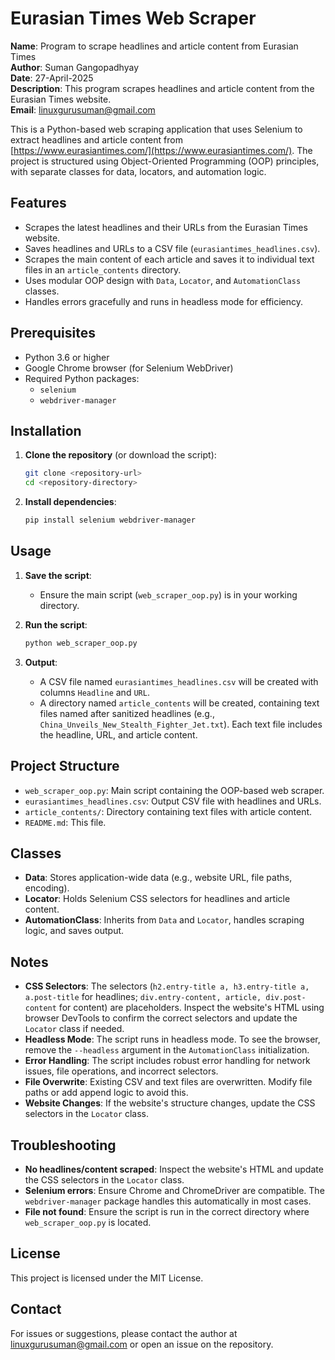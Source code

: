 # Eurasian Times Web Scraper

**Name**: Program to scrape headlines and article content from Eurasian Times  
**Author**: Suman Gangopadhyay  
**Date**: 27-April-2025  
**Description**: This program scrapes headlines and article content from the Eurasian Times website.  
**Email**: linuxgurusuman@gmail.com  

This is a Python-based web scraping application that uses Selenium to extract headlines and article content from [https://www.eurasiantimes.com/](https://www.eurasiantimes.com/). The project is structured using Object-Oriented Programming (OOP) principles, with separate classes for data, locators, and automation logic.

## Features
- Scrapes the latest headlines and their URLs from the Eurasian Times website.
- Saves headlines and URLs to a CSV file (`eurasiantimes_headlines.csv`).
- Scrapes the main content of each article and saves it to individual text files in an `article_contents` directory.
- Uses modular OOP design with `Data`, `Locator`, and `AutomationClass` classes.
- Handles errors gracefully and runs in headless mode for efficiency.

## Prerequisites
- Python 3.6 or higher
- Google Chrome browser (for Selenium WebDriver)
- Required Python packages:
  - `selenium`
  - `webdriver-manager`

## Installation
1. **Clone the repository** (or download the script):
   ```bash
   git clone <repository-url>
   cd <repository-directory>
   ```

2. **Install dependencies**:
   ```bash
   pip install selenium webdriver-manager
   ```

## Usage
1. **Save the script**:
   - Ensure the main script (`web_scraper_oop.py`) is in your working directory.

2. **Run the script**:
   ```bash
   python web_scraper_oop.py
   ```

3. **Output**:
   - A CSV file named `eurasiantimes_headlines.csv` will be created with columns `Headline` and `URL`.
   - A directory named `article_contents` will be created, containing text files named after sanitized headlines (e.g., `China_Unveils_New_Stealth_Fighter_Jet.txt`). Each text file includes the headline, URL, and article content.

## Project Structure
- `web_scraper_oop.py`: Main script containing the OOP-based web scraper.
- `eurasiantimes_headlines.csv`: Output CSV file with headlines and URLs.
- `article_contents/`: Directory containing text files with article content.
- `README.md`: This file.

## Classes
- **Data**: Stores application-wide data (e.g., website URL, file paths, encoding).
- **Locator**: Holds Selenium CSS selectors for headlines and article content.
- **AutomationClass**: Inherits from `Data` and `Locator`, handles scraping logic, and saves output.

## Notes
- **CSS Selectors**: The selectors (`h2.entry-title a, h3.entry-title a, a.post-title` for headlines; `div.entry-content, article, div.post-content` for content) are placeholders. Inspect the website's HTML using browser DevTools to confirm the correct selectors and update the `Locator` class if needed.
- **Headless Mode**: The script runs in headless mode. To see the browser, remove the `--headless` argument in the `AutomationClass` initialization.
- **Error Handling**: The script includes robust error handling for network issues, file operations, and incorrect selectors.
- **File Overwrite**: Existing CSV and text files are overwritten. Modify file paths or add append logic to avoid this.
- **Website Changes**: If the website's structure changes, update the CSS selectors in the `Locator` class.

## Troubleshooting
- **No headlines/content scraped**: Inspect the website's HTML and update the CSS selectors in the `Locator` class.
- **Selenium errors**: Ensure Chrome and ChromeDriver are compatible. The `webdriver-manager` package handles this automatically in most cases.
- **File not found**: Ensure the script is run in the correct directory where `web_scraper_oop.py` is located.

## License
This project is licensed under the MIT License.

## Contact
For issues or suggestions, please contact the author at [linuxgurusuman@gmail.com](mailto:linuxgurusuman@gmail.com) or open an issue on the repository.
